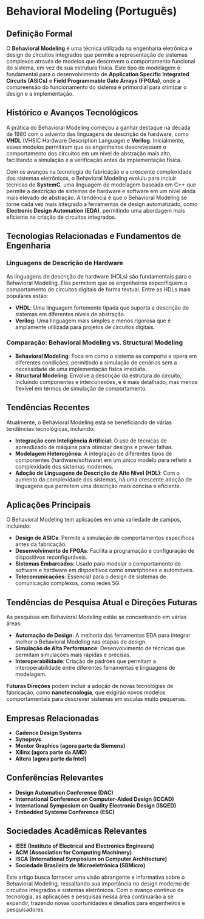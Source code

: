 # Behavioral Modeling (Português)

## Definição Formal

O **Behavioral Modeling** é uma técnica utilizada na engenharia eletrônica e design de circuitos integrados que permite a representação de sistemas complexos através de modelos que descrevem o comportamento funcional do sistema, em vez de sua estrutura física. Este tipo de modelagem é fundamental para o desenvolvimento de **Application Specific Integrated Circuits (ASICs)** e **Field Programmable Gate Arrays (FPGAs)**, onde a compreensão do funcionamento do sistema é primordial para otimizar o design e a implementação.

## Histórico e Avanços Tecnológicos

A prática do Behavioral Modeling começou a ganhar destaque na década de 1980 com o advento das linguagens de descrição de hardware, como **VHDL** (VHSIC Hardware Description Language) e **Verilog**. Inicialmente, esses modelos permitiram que os engenheiros descrevessem o comportamento dos circuitos em um nível de abstração mais alto, facilitando a simulação e a verificação antes da implementação física.

Com os avanços na tecnologia de fabricação e a crescente complexidade dos sistemas eletrônicos, o Behavioral Modeling evoluiu para incluir técnicas de **SystemC**, uma linguagem de modelagem baseada em C++ que permite a descrição de sistemas de hardware e software em um nível ainda mais elevado de abstração. A tendência é que o Behavioral Modeling se torne cada vez mais integrado a ferramentas de design automatizado, como **Electronic Design Automation (EDA)**, permitindo uma abordagem mais eficiente na criação de circuitos integrados.

## Tecnologias Relacionadas e Fundamentos de Engenharia

### Linguagens de Descrição de Hardware

As linguagens de descrição de hardware (HDLs) são fundamentais para o Behavioral Modeling. Elas permitem que os engenheiros especifiquem o comportamento de circuitos digitais de forma textual. Entre as HDLs mais populares estão:

- **VHDL**: Uma linguagem fortemente tipada que suporta a descrição de sistemas em diferentes níveis de abstração.
- **Verilog**: Uma linguagem mais simples e menos rigorosa que é amplamente utilizada para projetos de circuitos digitais.

### Comparação: Behavioral Modeling vs. Structural Modeling

- **Behavioral Modeling**: Foca em como o sistema se comporta e opera em diferentes condições, permitindo a simulação de cenários sem a necessidade de uma implementação física imediata.
- **Structural Modeling**: Envolve a descrição da estrutura do circuito, incluindo componentes e interconexões, e é mais detalhado, mas menos flexível em termos de simulação de comportamento.

## Tendências Recentes

Atualmente, o Behavioral Modeling está se beneficiando de várias tendências tecnológicas, incluindo:

- **Integração com Inteligência Artificial**: O uso de técnicas de aprendizado de máquina para otimizar designs e prever falhas.
- **Modelagem Heterogênea**: A integração de diferentes tipos de componentes (hardware/software) em um único modelo para refletir a complexidade dos sistemas modernos.
- **Adoção de Linguagens de Descrição de Alto Nível (HDL)**: Com o aumento da complexidade dos sistemas, há uma crescente adoção de linguagens que permitem uma descrição mais concisa e eficiente.

## Aplicações Principais

O Behavioral Modeling tem aplicações em uma variedade de campos, incluindo:

- **Design de ASICs**: Permite a simulação de comportamentos específicos antes da fabricação.
- **Desenvolvimento de FPGAs**: Facilita a programação e configuração de dispositivos reconfiguráveis.
- **Sistemas Embarcados**: Usado para modelar o comportamento de software e hardware em dispositivos como smartphones e automóveis.
- **Telecomunicações**: Essencial para o design de sistemas de comunicação complexos, como redes 5G.

## Tendências de Pesquisa Atual e Direções Futuras

As pesquisas em Behavioral Modeling estão se concentrando em várias áreas:

- **Automação de Design**: A melhoria das ferramentas EDA para integrar melhor o Behavioral Modeling nas etapas de design.
- **Simulação de Alta Performance**: Desenvolvimento de técnicas que permitam simulações mais rápidas e precisas.
- **Interoperabilidade**: Criação de padrões que permitam a interoperabilidade entre diferentes ferramentas e linguagens de modelagem.

**Futuras Direções** podem incluir a adoção de novas tecnologias de fabricação, como **nanotecnologia**, que exigirão novos modelos comportamentais para descrever sistemas em escalas muito pequenas.

## Empresas Relacionadas

- **Cadence Design Systems**
- **Synopsys**
- **Mentor Graphics (agora parte da Siemens)**
- **Xilinx (agora parte da AMD)**
- **Altera (agora parte da Intel)**

## Conferências Relevantes

- **Design Automation Conference (DAC)**
- **International Conference on Computer-Aided Design (ICCAD)**
- **International Symposium on Quality Electronic Design (ISQED)**
- **Embedded Systems Conference (ESC)**

## Sociedades Acadêmicas Relevantes

- **IEEE (Institute of Electrical and Electronics Engineers)**
- **ACM (Association for Computing Machinery)**
- **ISCA (International Symposium on Computer Architecture)**
- **Sociedade Brasileira de Microeletrônica (SBMicro)**

Este artigo busca fornecer uma visão abrangente e informativa sobre o Behavioral Modeling, ressaltando sua importância no design moderno de circuitos integrados e sistemas eletrônicos. Com o avanço contínuo da tecnologia, as aplicações e pesquisas nessa área continuarão a se expandir, trazendo novas oportunidades e desafios para engenheiros e pesquisadores.